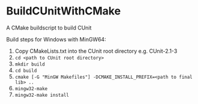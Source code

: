 # BuildCUnitWithCMake
A CMake buildscript to build CUnit

Build steps for Windows with MinGW64:

1. Copy CMakeLists.txt into the CUnit root directory e.g. CUnit-2.1-3
2. `cd <path to CUnit root directory>`
3. `mkdir build`
4. `cd build`
5. `cmake [-G "MinGW Makefiles"] -DCMAKE_INSTALL_PREFIX=<path to final lib> ..`
6. `mingw32-make`
7. `mingw32-make install`


